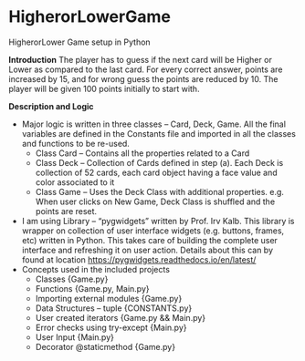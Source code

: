 
# HigherorLowerGame
HigherorLower Game setup in Python



**Introduction**
The player has to guess if the next card will be Higher or Lower as compared to the last card. For every correct answer, points are increased by 15, and for wrong guess the points are reduced by 10. The player will be given 100 points initially to start with.


**Description and Logic**
 - Major logic is written in three classes – Card, Deck, Game. All the final variables are defined in the Constants file and imported in all the classes and functions to be re-used.
	 - Class Card – Contains all the properties related to a Card
	 - Class Deck – Collection of Cards defined in step (a). Each Deck is collection of 52 cards, each card object having a face value and color associated to it
	 - Class Game – Uses the Deck Class with additional properties. e.g. When user clicks on New Game, Deck Class is shuffled and the points are reset.
 - I am using Library – “pygwidgets” written by Prof. Irv Kalb. This library is wrapper on collection of user interface widgets (e.g. buttons, frames, etc) written in Python. This takes care of building the complete user interface and refreshing it on user action. Details about this can by found at location https://pygwidgets.readthedocs.io/en/latest/
 - Concepts used in the included projects
	 - Classes   {Game.py}
	 - Functions   {Game.py, Main.py}
	 - Importing external modules   {Game.py}
	 - Data Structures – tuple   {CONSTANTS.py}
	 - User created iterators   {Game.py && Main.py}
	 - Error checks using try-except {Main.py}
	 - User Input {Main.py}
	 - Decorator @staticmethod  {Game.py}
